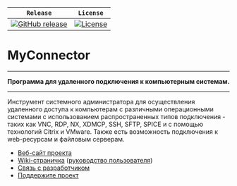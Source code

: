 | **`Release`** | **`License`** |
|-------------------|---------------|
|[![GitHub release](https://img.shields.io/badge/Release-v1.9.4-blue.svg)](http://get.myconnector.ru) | [![License](https://img.shields.io/badge/License-GPLv2-blue.svg)](http://git.myconnector.ru/blob/master/LICENSE) |
# MyConnector
_ _ _ _ _ _ _ _ _ _ _ _ _ _ _ _ _ _ _ _ _ _ _ _ _ _ _ _ _ _ _ _ _ _ _ _
**Программа для удаленного подключения к компьютерным системам.**
_ _ _ _ _ _ _ _ _ _ _ _ _ _ _ _ _ _ _ _ _ _ _ _ _ _ _ _ _ _ _ _ _ _ _ _
Инструмент системного администратора для осуществления удаленного доступа к компьютерам с различными операционными системами с использованием распространенных типов подключения - таких как VNC, RDP, NX, XDMCP, SSH, SFTP, SPICE и с помощью технологий Citrix и VMware. Также есть возможность подключения к web-ресурсам и файловым серверам.

* [Веб-сайт проекта](http://myconnector.ru)
* [Wiki-страничка](http://wiki.myconnector.ru) ([руководство пользователя](http://myconnector.ru/wiki/Connector_wiki.pdf))
* [Связь с разработчиком](mailto:ek@myconnector.ru)
* [Поддержите проект](http://myconnector.ru/donate)
